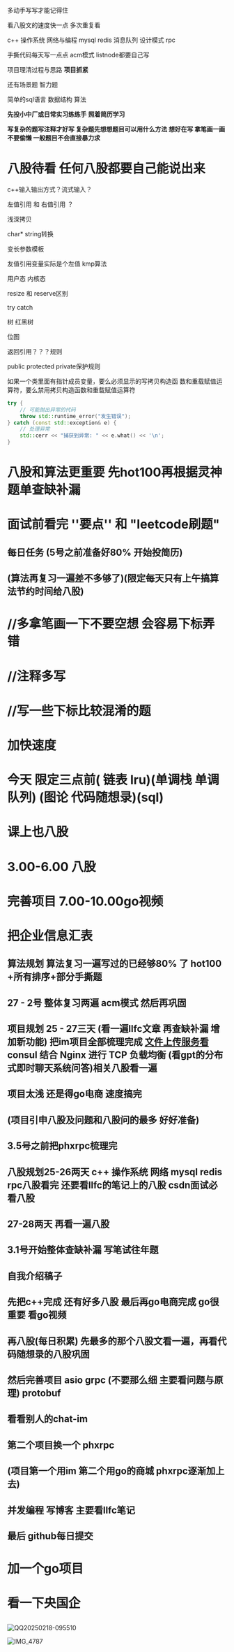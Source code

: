 多动手写写才能记得住

看八股文的速度快一点  多次重复看

c++ 操作系统 网络与编程 mysql redis 消息队列  设计模式  rpc 

手撕代码每天写一点点  acm模式  listnode都要自己写

项目理清过程与思路  **项目抓紧**

还有场景题  智力题

简单的sql语言  数据结构  算法 

**先投小中厂或日常实习练练手** **照着简历学习**

**写复杂的题写注释才好写  复杂题先想想题目可以用什么方法 想好在写 拿笔画一画不要偷懒 一般题目不会直接暴力求** 



# 八股待看 任何八股都要自己能说出来

c++输入输出方式？流式输入？

左值引用 和 右值引用 ？

浅深拷贝   

char*  string转换    

变长参数模板   

友值引用变量实际是个左值  kmp算法

用户态 内核态

resize 和 reserve区别

try catch

树 红黑树

位图

返回引用？？？规则

public protected private保护规则

如果一个类里面有指针成员变量，要么必须显示的写拷贝构造函 数和重载赋值运算符，要么禁用拷贝构造函数和重载赋值运算符

```c++
try {
    // 可能抛出异常的代码
    throw std::runtime_error("发生错误");
} catch (const std::exception& e) {
    // 处理异常
    std::cerr << "捕获到异常: " << e.what() << '\n';
}
```



# 八股和算法更重要 先hot100再根据灵神题单查缺补漏 

# 面试前看完 ''要点'' 和 "leetcode刷题"











## 每日任务 (5号之前准备好80% 开始投简历) 

## (算法再复习一遍差不多够了)(限定每天只有上午搞算法节约时间给八股)

#   //多拿笔画一下不要空想  会容易下标弄错

#   //注释多写

# //写一些下标比较混淆的题



# 加快速度

# 今天  限定三点前( 链表 lru)(单调栈 单调队列)  (图论 代码随想录)(sql)  

# 课上也八股

# 3.00-6.00 八股

# 完善项目 7.00-10.00go视频

# 

# 把企业信息汇表



## 算法规划 算法复习一遍写过的已经够80% 了  hot100 +所有排序+部分手撕题

## 27 - 2号 整体复习两遍 acm模式 然后再巩固

## 项目规划 25 - 27三天 (看一遍llfc文章 再查缺补漏 增加新功能) 把im项目全部梳理完成 [文件上传服务看 ](https://gitee.com/secondtonone1/boostasio-learn/tree/master/network)  consul 结合 Nginx 进行 TCP 负载均衡 (看gpt的分布式即时聊天系统问答)相关八股看一遍

## 项目太浅 还是得go电商 速度搞完

## (项目引申八股及问题和八股问的最多 好好准备)

## 3.5号之前把phxrpc梳理完

## 八股规划25-26两天 c++ 操作系统 网络 mysql redis rpc八股看完 还要看llfc的笔记上的八股  csdn面试必看八股

## 27-28两天 再看一遍八股

## 3.1号开始整体查缺补漏 写笔试往年题

## 自我介绍稿子

## 先把c++完成 还有好多八股 最后再go电商完成 go很重要 看go视频





## 再八股(每日积累)  先最多的那个八股文看一遍，再看代码随想录的八股巩固





## 然后完善项目 asio grpc (不要那么细 主要看问题与原理) protobuf 

## 看看别人的chat-im

## 第二个项目换一个 phxrpc

## (项目第一个用im 第二个用go的商城 phxrpc逐渐加上去)

## 并发编程   写博客 主要看llfc笔记   

## 最后 github每日提交

# 加一个go项目

# 看一下央国企









## 

![QQ20250218-095510](C:\Users\86138\Desktop\QQ20250218-095510.png)

![IMG_4787](C:\Users\86138\Downloads/IMG_4787.PNG)



